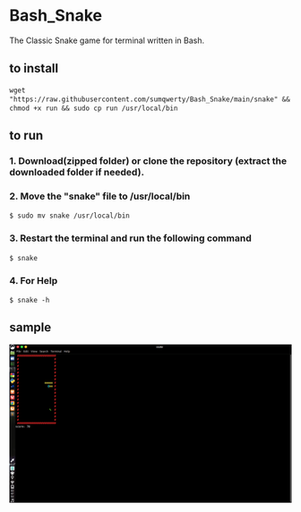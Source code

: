 # Bash_Snake
The Classic Snake game for terminal written in Bash.

## to install
```
wget "https://raw.githubusercontent.com/sumqwerty/Bash_Snake/main/snake" && chmod +x run && sudo cp run /usr/local/bin 
```


## to run
### 1. Download(zipped folder) or clone the repository (extract the downloaded folder if needed).
### 2. Move the "snake" file to /usr/local/bin

```
$ sudo mv snake /usr/local/bin
```

### 3. Restart the terminal and run the following command

```
$ snake
```
### 4. For Help

```
$ snake -h
```

## sample
![Demo](https://github.com/sumqwerty/Bash_Snake/blob/main/demo/snakeSS.png)
